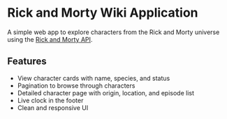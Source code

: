 # Rick and Morty Wiki Application

A simple web app to explore characters from the Rick and Morty universe using the [Rick and Morty API](https://rickandmortyapi.com/).

## Features
- View character cards with name, species, and status
- Pagination to browse through characters
- Detailed character page with origin, location, and episode list
- Live clock in the footer
- Clean and responsive UI



